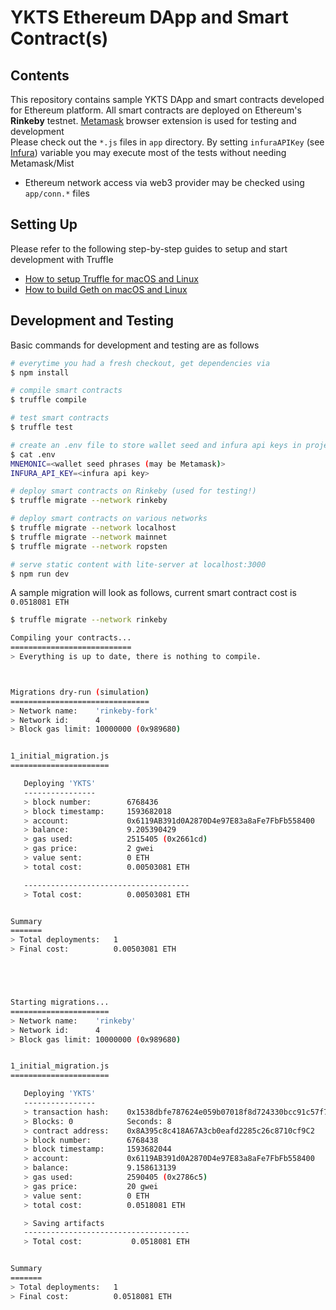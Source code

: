 # YKTS Ethereum DApp and Smart Contract(s)


## Contents

This repository contains sample YKTS DApp and smart contracts developed for Ethereum platform. All smart contracts are deployed on Ethereum's **Rinkeby** testnet. [Metamask](https://metamask.io) browser extension is used for testing and development  
Please check out the `*.js` files in `app` directory. By setting `infuraAPIKey` (see [Infura](https://infura.io)) variable you may execute most of the tests without needing Metamask/Mist  

* Ethereum network access via web3 provider may be checked using `app/conn.*` files


## Setting Up

Please refer to the following step-by-step guides to setup and start development with Truffle  

* [How to setup Truffle for macOS and Linux](docs/README.00-truffle.md)
* [How to build Geth on macOS and Linux](docs/README.01-geth.md)


## Development and Testing

Basic commands for development and testing are as follows

```sh
# everytime you had a fresh checkout, get dependencies via
$ npm install

# compile smart contracts
$ truffle compile

# test smart contracts
$ truffle test

# create an .env file to store wallet seed and infura api keys in project root dir
$ cat .env
MNEMONIC=<wallet seed phrases (may be Metamask)>
INFURA_API_KEY=<infura api key>

# deploy smart contracts on Rinkeby (used for testing!)
$ truffle migrate --network rinkeby

# deploy smart contracts on various networks
$ truffle migrate --network localhost
$ truffle migrate --network mainnet
$ truffle migrate --network ropsten

# serve static content with lite-server at localhost:3000
$ npm run dev
```

A sample migration will look as follows, current smart contract cost is `0.0518081 ETH`

```sh
$ truffle migrate --network rinkeby

Compiling your contracts...
===========================
> Everything is up to date, there is nothing to compile.



Migrations dry-run (simulation)
===============================
> Network name:    'rinkeby-fork'
> Network id:      4
> Block gas limit: 10000000 (0x989680)


1_initial_migration.js
======================

   Deploying 'YKTS'
   ----------------
   > block number:        6768436
   > block timestamp:     1593682018
   > account:             0x6119AB391d0A2870D4e97E83a8aFe7FbFb558400
   > balance:             9.205390429
   > gas used:            2515405 (0x2661cd)
   > gas price:           2 gwei
   > value sent:          0 ETH
   > total cost:          0.00503081 ETH

   -------------------------------------
   > Total cost:          0.00503081 ETH


Summary
=======
> Total deployments:   1
> Final cost:          0.00503081 ETH





Starting migrations...
======================
> Network name:    'rinkeby'
> Network id:      4
> Block gas limit: 10000000 (0x989680)


1_initial_migration.js
======================

   Deploying 'YKTS'
   ----------------
   > transaction hash:    0x1538dbfe787624e059b07018f8d724330bcc91c57f7800ad25f3ea619262466c
   > Blocks: 0            Seconds: 8
   > contract address:    0x8A395c8c418A67A3cb0eafd2285c26c8710cf9C2
   > block number:        6768438
   > block timestamp:     1593682044
   > account:             0x6119AB391d0A2870D4e97E83a8aFe7FbFb558400
   > balance:             9.158613139
   > gas used:            2590405 (0x2786c5)
   > gas price:           20 gwei
   > value sent:          0 ETH
   > total cost:          0.0518081 ETH

   > Saving artifacts
   -------------------------------------
   > Total cost:           0.0518081 ETH


Summary
=======
> Total deployments:   1
> Final cost:          0.0518081 ETH
```